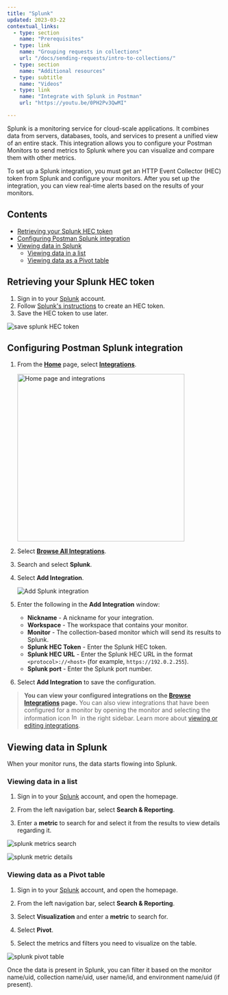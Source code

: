 ```yaml
---
title: "Splunk"
updated: 2023-03-22
contextual_links:
  - type: section
    name: "Prerequisites"
  - type: link
    name: "Grouping requests in collections"
    url: "/docs/sending-requests/intro-to-collections/"
  - type: section
    name: "Additional resources"
  - type: subtitle
    name: "Videos"
  - type: link
    name: "Integrate with Splunk in Postman"
    url: "https://youtu.be/0PH2Pv3QwMI"

---
```


Splunk is a monitoring service for cloud-scale applications. It combines data from servers, databases, tools, and services to present a unified view of an entire stack. This integration allows you to configure your Postman Monitors to send metrics to Splunk where you can visualize and compare them with other metrics.

To set up a Splunk integration, you must get an HTTP Event Collector (HEC) token from Splunk and configure your monitors. After you set up the integration, you can view real-time alerts based on the results of your monitors.

## Contents

* [Retrieving your Splunk HEC token](#retrieving-your-splunk-hec-token)
* [Configuring Postman Splunk integration](#configuring-postman-splunk-integration)
* [Viewing data in Splunk](#viewing-data-in-splunk)
    * [Viewing data in a list](#viewing-data-in-a-list)
    * [Viewing data as a Pivot table](#viewing-data-as-a-pivot-table)

## Retrieving your Splunk HEC token

1. Sign in to your [Splunk](https://login.splunk.com) account.
1. Follow [Splunk's instructions](https://docs.splunk.com/Documentation/Splunk/8.1.0/Metrics/GetMetricsInOther#Get_metrics_in_from_clients_over_HTTP_or_HTTPS) to create an HEC token.
1. Save the HEC token to use later.

![save splunk HEC token](https://assets.postman.com/postman-docs/splunk-http-event-collection-token-created.jpg)

## Configuring Postman Splunk integration

1. From the **[Home](https://go.postman.co/home)** page, select **[Integrations](https://go.postman.co/integrations)**.

    <img alt="Home page and integrations" src="https://assets.postman.com/postman-docs/v10/home-integrations-v10.jpg" width="390px">

1. Select **[Browse All Integrations](https://go.postman.co/integrations/browse?category=all)**.
1. Search and select **Splunk**.
1. Select **Add Integration**.

    ![Add Splunk integration](https://assets.postman.com/postman-docs/v10/splunk-select-integration-v10.jpg)

1. Enter the following in the **Add Integration** window:

    * **Nickname** - A nickname for your integration.
    * **Workspace** - The workspace that contains your monitor.
    * **Monitor** - The collection-based monitor which will send its results to Splunk.
    * **Splunk HEC Token** - Enter the Splunk HEC token.
    * **Splunk HEC URL** - Enter the Splunk HEC URL in the format `<protocol>://<host>` (for example, `https://192.0.2.255`).
    * **Splunk port** - Enter the Splunk port number.

1. Select **Add Integration** to save the configuration.

> **You can view your configured integrations on the [Browse Integrations](https://go.postman.co/integrations/browse) page.** You can also view integrations that have been configured for a monitor by opening the monitor and selecting the information icon <img alt="Information icon" src="https://assets.postman.com/postman-docs/icon-information-v9-5.jpg#icon" width="16px"> in the right sidebar. Learn more about [viewing or editing integrations](/docs/integrations/intro-integrations/#viewing-or-editing-integrations).

## Viewing data in Splunk

When your monitor runs, the data starts flowing into Splunk.

### Viewing data in a list

1. Sign in to your [Splunk](https://login.splunk.com) account, and open the homepage.

1. From the left navigation bar, select **Search & Reporting**.

1. Enter a **metric** to search for and select it from the results to view details regarding it.

![splunk metrics search](https://assets.postman.com/postman-docs/splunk-search-events-metric-example3.jpg)

![splunk metric details](https://assets.postman.com/postman-docs/splunk-search-events-metric-example2.jpg)

### Viewing data as a Pivot table

1. Sign in to your [Splunk](https://login.splunk.com) account, and open the homepage.

1. From the left navigation bar, select **Search & Reporting**.

1. Select **Visualization** and enter a **metric** to search for.

1. Select **Pivot**.

1. Select the metrics and filters you need to visualize on the table.

![splunk pivot table](https://assets.postman.com/postman-docs/splunk-search-event-pivot-example.jpg)

Once the data is present in Splunk, you can filter it based on the monitor name/uid, collection name/uid, user name/id, and environment name/uid (if present).
